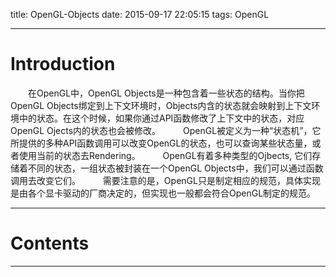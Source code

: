 title: OpenGL-Objects
date: 2015-09-17 22:05:15
tags: OpenGL

---
# Introduction
 　　在OpenGL中，OpenGL Objects是一种包含着一些状态的结构。当你把OpenGL Objects绑定到上下文环境时，Objects内含的状态就会映射到上下文环境中的状态。在这个时候，如果你通过API函数修改了上下文中的状态，对应OpenGL Ojects内的状态也会被修改。
　　 OpenGL被定义为一种“状态机”，它所提供的多种API函数调用可以改变OpenGL的状态，也可以查询某些状态量，或者使用当前的状态去Rendering。
　　 OpenGL有着多种类型的Ojbects, 它们存储着不同的状态，一组状态被封装在一个OpenGL Objects中，我们可以通过函数调用去改变它们。
　　 需要注意的是，OpenGL只是制定相应的规范，具体实现是由各个显卡驱动的厂商决定的，但实现也一般都会符合OpenGL制定的规范。

---
# Contents


---
#   
